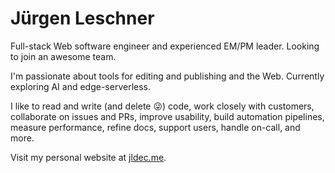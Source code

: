 # Jürgen Leschner

Full-stack Web software engineer and experienced EM/PM leader. Looking to join an awesome team.

I'm passionate about tools for editing and publishing and the Web. Currently exploring AI and edge-serverless.

I like to read and write (and delete 😜) code, work closely with customers, collaborate on issues and PRs, improve usability, build automation pipelines, measure performance, refine docs, support users, handle on-call, and more.

Visit my personal website at [jldec.me](https://jldec.me).

